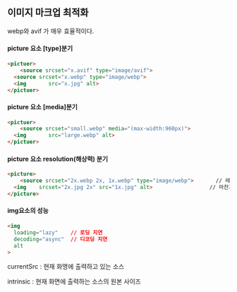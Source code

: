 ## 이미지 마크업 최적화

webp와 avif 가 매우 효율적이다.

#### picture 요소 [type]분기

```html
<pictuer>
	<source srcset="x.avif" type="image/avif">
  <source srcset="x.webp" type="image/webp">
  <img       src="x.jpg" alt>
</pictuer>
```

#### picture 요소 [media]분기

```html
<pictuer>
	<source srcset="small.webp" media="(max-width:960px)">
  <img       src="large.webp" alt>
</pictuer>
```

#### picture 요소 resolution(해상력) 분기

```html
<picture>
	<source srcset="2x.webp 2x, 1x.webp" type="image/webp">       // 레티나 디스플레이 일때는 2배 해상도 이미지 출력
  <img    srcset="2x.jpg 2x" src="1x.jpg" alt>                  // 마찬가지
</picture>
```

#### img요소의 성능

```html
<img
  loading="lazy"    // 로딩 지연
  decoding="async"  // 디코딩 지연
  alt
>
```

currentSrc : 현재 화명에 출력하고 있는 소스

intrinsic : 현재 화면에 출력하는 소스의 원본 사이즈

